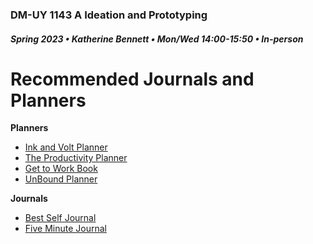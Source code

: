 ### DM-UY 1143 A Ideation and Prototyping
##### Spring 2023 • Katherine Bennett • Mon/Wed 14:00-15:50 • In-person


# Recommended Journals and Planners 

**Planners**

<ul>
<li><a href="https://inkandvolt.com/product/volt-planner/" target="_blank">Ink and Volt Planner</a></li>
<li><a href="https://www.intelligentchange.com/products/the-productivity-planner" target="_blank">The Productivity Planner</a></li>
<li><a href="https://www.gettoworkbook.com/"> Get to Work Book </a></li>
<li><a href="https://unboundplanner.com/"> UnBound Planner </a></li>
</ul>

**Journals**

<ul>
<li><a href="https://bestself.co/products/self-journal" target="_blank">Best Self Journal</a></li>
<li><a href="https://www.intelligentchange.com/products/the-five-minute-journal" target="_blank">Five Minute Journal</a></li>
</ul>